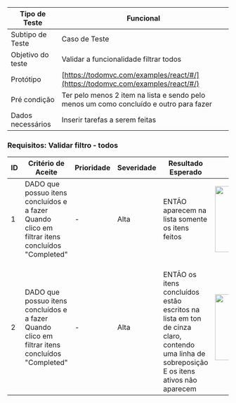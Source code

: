 | Tipo de Teste | Funcional |
|---------------|-----------|
| Subtipo de Teste | Caso de Teste |
| Objetivo do teste | Validar a funcionalidade filtrar todos |
| Protótipo | [https://todomvc.com/examples/react/#/](https://todomvc.com/examples/react/#/) |
| Pré condição | Ter pelo menos 2 item na lista e sendo pelo menos um como concluído e outro para fazer |
| Dados necessários | Inserir tarefas a serem feitas |

### Requisitos: Validar filtro - todos

| ID | Critério de Aceite | Prioridade | Severidade | Resultado Esperado | Resultado Obtido | Defeitos | Status |
|----|---------------------|------------|------------|--------------------|------------------|----------|--------|
| 1  | DADO que possuo itens concluídos e a fazer <br>Quando clico em filtrar itens concluídos "Completed"  | - | Alta | ENTÃO aparecem na lista somente os itens feitos | <img src="https://github.com/laismedrado/todomvc/assets/31759644/3c28f90a-1792-4806-b6fa-eabb18c15be7" width="350" height="150"  /> | - | 😀 |
| 2  | DADO que possuo itens concluídos e a fazer <br>Quando clico em filtrar itens concluídos "Completed" | - | Alta | <br>ENTÃO os itens  concluídos estão escritos na lista em ton de cinza claro, contendo uma  linha de sobreposição <br>E os itens ativos não aparecem | <img src="https://github.com/laismedrado/todomvc/assets/31759644/c5e0b645-9779-4869-a5f0-d86331f1d06b" width="350" height="150"  /> | - | 😀 |

